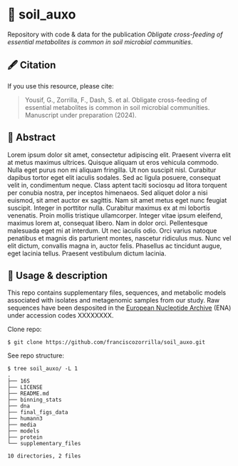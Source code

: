 # 🧫 soil_auxo

Repository with code & data for the publication *Obligate cross-feeding of essential metabolites is common in soil microbial communities*.

## 🖋️ Citation

If you use this resource, please cite:

 > Yousif, G., Zorrilla, F., Dash, S. et al. Obligate cross-feeding of essential metabolites is common in soil microbial communities. Manuscript under preparation (2024).

## 🧬 Abstract

Lorem ipsum dolor sit amet, consectetur adipiscing elit. Praesent viverra elit at metus maximus ultrices. Quisque aliquam ut eros vehicula commodo. Nulla eget purus non mi aliquam fringilla. Ut non suscipit nisl. Curabitur dapibus tortor eget elit iaculis sodales. Sed ac ligula posuere, consequat velit in, condimentum neque. Class aptent taciti sociosqu ad litora torquent per conubia nostra, per inceptos himenaeos. Sed aliquet dolor a nisi euismod, sit amet auctor ex sagittis. Nam sit amet metus eget nunc feugiat suscipit. Integer in porttitor nulla. Curabitur maximus ex at mi lobortis venenatis. Proin mollis tristique ullamcorper. Integer vitae ipsum eleifend, maximus lorem at, consequat libero. Nam in dolor orci. Pellentesque malesuada eget mi at interdum. Ut nec iaculis odio. Orci varius natoque penatibus et magnis dis parturient montes, nascetur ridiculus mus. Nunc vel elit dictum, convallis magna in, auctor felis. Phasellus ac tincidunt augue, eget lacinia tellus. Praesent vestibulum dictum lacinia. 

## 🧪 Usage & description

This repo contains supplementary files, sequences, and metabolic models associated with isolates and metagenomic samples from our study. Raw sequences have been desposited in the [European Nucleotide Archive](https://www.ebi.ac.uk/ena/browser/home) (ENA) under accession codes XXXXXXXX. 

Clone repo:

```
$ git clone https://github.com/franciscozorrilla/soil_auxo.git
```

See repo structure:

```
$ tree soil_auxo/ -L 1
.
├── 16S
├── LICENSE
├── README.md
├── binning_stats
├── dna
├── final_figs_data
├── humann3
├── media
├── models
├── protein
└── supplementary_files

10 directories, 2 files
```
